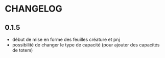 # CHANGELOG


## 0.1.5
- début de mise en forme des feuilles créature et pnj
- possibilité de changer le type de capacité (pour ajouter des capacités de totem)